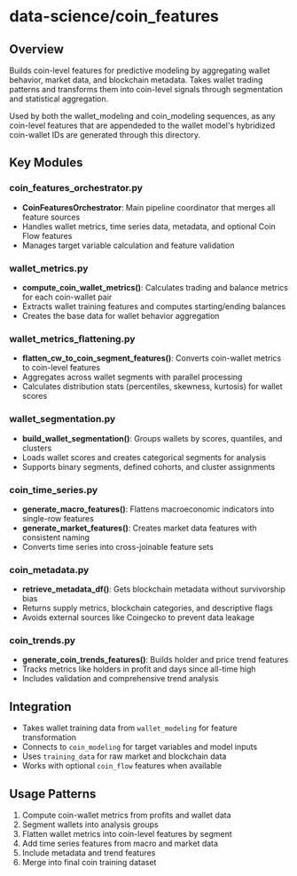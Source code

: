 # data-science/coin_features

## Overview
Builds coin-level features for predictive modeling by aggregating wallet behavior, market data, and blockchain metadata. Takes wallet trading patterns and transforms them into coin-level signals through segmentation and statistical aggregation.

Used by both the wallet_modeling and coin_modeling sequences, as any coin-level features that are appendeded to the wallet model's hybridized coin-wallet IDs are generated through this directory.

## Key Modules

### coin_features_orchestrator.py
- **CoinFeaturesOrchestrator**: Main pipeline coordinator that merges all feature sources
- Handles wallet metrics, time series data, metadata, and optional Coin Flow features
- Manages target variable calculation and feature validation

### wallet_metrics.py
- **compute_coin_wallet_metrics()**: Calculates trading and balance metrics for each coin-wallet pair
- Extracts wallet training features and computes starting/ending balances
- Creates the base data for wallet behavior aggregation

### wallet_metrics_flattening.py
- **flatten_cw_to_coin_segment_features()**: Converts coin-wallet metrics to coin-level features
- Aggregates across wallet segments with parallel processing
- Calculates distribution stats (percentiles, skewness, kurtosis) for wallet scores

### wallet_segmentation.py
- **build_wallet_segmentation()**: Groups wallets by scores, quantiles, and clusters
- Loads wallet scores and creates categorical segments for analysis
- Supports binary segments, defined cohorts, and cluster assignments

### coin_time_series.py
- **generate_macro_features()**: Flattens macroeconomic indicators into single-row features
- **generate_market_features()**: Creates market data features with consistent naming
- Converts time series into cross-joinable feature sets

### coin_metadata.py
- **retrieve_metadata_df()**: Gets blockchain metadata without survivorship bias
- Returns supply metrics, blockchain categories, and descriptive flags
- Avoids external sources like Coingecko to prevent data leakage

### coin_trends.py
- **generate_coin_trends_features()**: Builds holder and price trend features
- Tracks metrics like holders in profit and days since all-time high
- Includes validation and comprehensive trend analysis

## Integration
- Takes wallet training data from `wallet_modeling` for feature transformation
- Connects to `coin_modeling` for target variables and model inputs
- Uses `training_data` for raw market and blockchain data
- Works with optional `coin_flow` features when available

## Usage Patterns
1. Compute coin-wallet metrics from profits and wallet data
2. Segment wallets into analysis groups
3. Flatten wallet metrics into coin-level features by segment
4. Add time series features from macro and market data
5. Include metadata and trend features
6. Merge into final coin training dataset